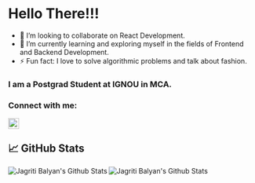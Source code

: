 # Hello There!!! 
-  👯 I’m looking to collaborate on React Development.
-  🌱 I’m currently learning and exploring myself in the fields of Frontend and Backend Development. 
-  ⚡ Fun fact: I love to solve algorithmic problems and talk about fashion.

### I am a Postgrad Student at IGNOU in MCA.

### Connect with me:
<!--
<a href="myblog/protfolio website address"><img align="left" alt="codeSTACKr.com" width="22px" src="https://raw.githubusercontent.com/iconic/open-iconic/master/svg/globe.svg" /></a>
-->
<a href="https://www.linkedin.com/in/jagritibalyan/"><img align="left" alt="LinkedIn - jagritibalyan" width="22px" src="https://cdn.jsdelivr.net/npm/simple-icons@v3/icons/linkedin.svg" /></a>

</br>

## &#x1f4c8; GitHub Stats
<img align="left" alt="Jagriti Balyan's Github Stats" src="https://github-readme-stats.vercel.app/api?username=jagritibalyan&show_icons=true&theme=chartreuse-dark&count_private=true" />
<img align="left" alt="Jagriti Balyan's Github Stats" src="https://github-readme-stats.vercel.app/api/top-langs/?username=jagritibalyan&theme=chartreuse-dark)](https://github.com/anuraghazra/github-readme-stats">

